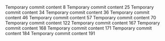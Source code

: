 Temporary commit content 8
Temporary commit content 25
Temporary commit content 34
Temporary commit content 36
Temporary commit content 46
Temporary commit content 57
Temporary commit content 70
Temporary commit content 122
Temporary commit content 167
Temporary commit content 168
Temporary commit content 171
Temporary commit content 184
Temporary commit content 191
